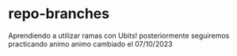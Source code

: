 # repo-branches
Aprendiendo a utilizar ramas con Ubits!
posteriormente seguiremos practicando
animo animo 
cambiado el 07/10/2023
